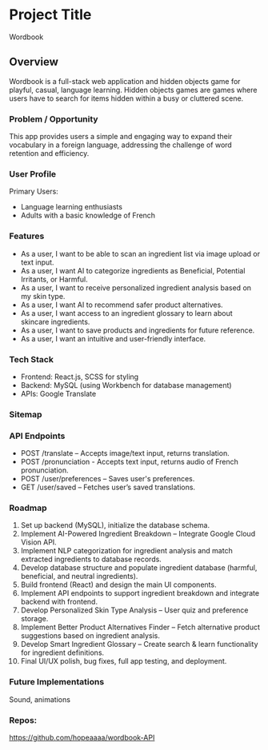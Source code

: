 # Project Title
Wordbook

## Overview
 
Wordbook is a full-stack web application and hidden objects game for playful, casual, language learning. 
Hidden objects games are games where users have to search for items hidden within a busy or cluttered scene. 

### Problem / Opportunity
This app provides users a simple and engaging way to expand their vocabulary in a foreign language, addressing the challenge of word retention and efficiency.

### User Profile
Primary Users:
* Language learning enthusiasts
* Adults with a basic knowledge of French

### Features

* As a user, I want to be able to scan an ingredient list via image upload or text input.
* As a user, I want AI to categorize ingredients as Beneficial, Potential Irritants, or Harmful.
* As a user, I want to receive personalized ingredient analysis based on my skin type.
* As a user, I want AI to recommend safer product alternatives.
* As a user, I want access to an ingredient glossary to learn about skincare ingredients.
* As a user, I want to save products and ingredients for future reference.
* As a user, I want an intuitive and user-friendly interface.

### Tech Stack
* Frontend: React.js, SCSS for styling
* Backend: MySQL (using Workbench for database management)
* APIs: Google Translate 

### Sitemap

### API Endpoints 
* POST /translate – Accepts image/text input, returns translation.
* POST /pronunciation - Accepts text input, returns audio of French pronunciation.
* POST /user/preferences – Saves user's preferences.
* GET /user/saved – Fetches user’s saved translations.

### Roadmap
1.	Set up backend (MySQL), initialize the database schema.
2.	Implement AI-Powered Ingredient Breakdown – Integrate Google Cloud Vision API.
3.	Implement NLP categorization for ingredient analysis and match extracted ingredients to database records.
4.	Develop database structure and populate ingredient database (harmful, beneficial, and neutral ingredients).
5.	Build frontend (React) and design the main UI components.
6.	Implement API endpoints to support ingredient breakdown and integrate backend with frontend.
7.	Develop Personalized Skin Type Analysis – User quiz and preference storage.
8.	Implement Better Product Alternatives Finder – Fetch alternative product suggestions based on ingredient analysis.
9.	Develop Smart Ingredient Glossary – Create search & learn functionality for ingredient definitions.
10.	Final UI/UX polish, bug fixes, full app testing, and deployment.

### Future Implementations
Sound, animations

### Repos:
https://github.com/hopeaaaa/wordbook-API
